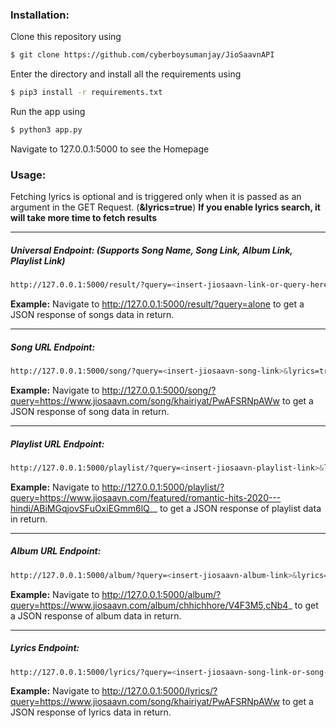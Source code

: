 

### **Installation**:

Clone this repository using
```sh
$ git clone https://github.com/cyberboysumanjay/JioSaavnAPI
```
Enter the directory and install all the requirements using
```sh
$ pip3 install -r requirements.txt
```
Run the app using
```sh
$ python3 app.py
```
Navigate to 127.0.0.1:5000 to see the Homepage

### **Usage**:
Fetching lyrics is optional and is triggered only when it is passed as an argument in the GET Request. (**&lyrics=true**)
**If you enable lyrics search, it will take more time to fetch results**

---
##### **Universal Endpoint**: (Supports Song Name, Song Link, Album Link, Playlist Link)
```sh
http://127.0.0.1:5000/result/?query=<insert-jiosaavn-link-or-query-here>&lyrics=true
```
**Example:** Navigate to http://127.0.0.1:5000/result/?query=alone to get a JSON response of songs data in return.

----


##### **Song URL Endpoint**:
```sh
http://127.0.0.1:5000/song/?query=<insert-jiosaavn-song-link>&lyrics=true
```
**Example:** Navigate to http://127.0.0.1:5000/song/?query=https://www.jiosaavn.com/song/khairiyat/PwAFSRNpAWw to get a JSON response of song data in return.

---

##### **Playlist URL Endpoint**:
```sh
http://127.0.0.1:5000/playlist/?query=<insert-jiosaavn-playlist-link>&lyrics=true
```
**Example:** Navigate to http://127.0.0.1:5000/playlist/?query=https://www.jiosaavn.com/featured/romantic-hits-2020---hindi/ABiMGqjovSFuOxiEGmm6lQ__ to get a JSON response of playlist data in return.

---

##### **Album URL Endpoint**:
```sh
http://127.0.0.1:5000/album/?query=<insert-jiosaavn-album-link>&lyrics=true
```
**Example:** Navigate to http://127.0.0.1:5000/album/?query=https://www.jiosaavn.com/album/chhichhore/V4F3M5,cNb4_ to get a JSON response of album data in return.

---

##### **Lyrics Endpoint**:
```sh
http://127.0.0.1:5000/lyrics/?query=<insert-jiosaavn-song-link-or-song-id>&lyrics=true
```
**Example:** Navigate to http://127.0.0.1:5000/lyrics/?query=https://www.jiosaavn.com/song/khairiyat/PwAFSRNpAWw to get a JSON response of lyrics data in return.

